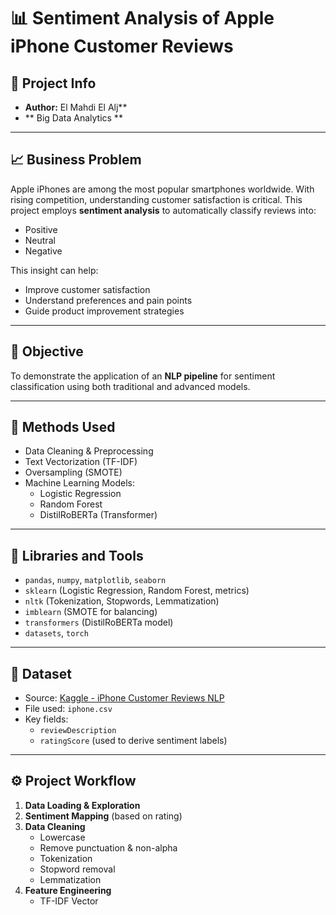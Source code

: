 # 📊 Sentiment Analysis of Apple iPhone Customer Reviews

## 📌 Project Info

- **Author:** El Mahdi El Alj**
- ** Big Data Analytics **
---

## 📈 Business Problem

Apple iPhones are among the most popular smartphones worldwide. With rising competition, understanding customer satisfaction is critical. This project employs **sentiment analysis** to automatically classify reviews into:

- Positive  
- Neutral  
- Negative  

This insight can help:
- Improve customer satisfaction
- Understand preferences and pain points
- Guide product improvement strategies

---

## 🎯 Objective

To demonstrate the application of an **NLP pipeline** for sentiment classification using both traditional and advanced models.

---

## 🧠 Methods Used

- Data Cleaning & Preprocessing
- Text Vectorization (TF-IDF)
- Oversampling (SMOTE)
- Machine Learning Models:
  - Logistic Regression
  - Random Forest
  - DistilRoBERTa (Transformer)

---

## 🧰 Libraries and Tools

- `pandas`, `numpy`, `matplotlib`, `seaborn`
- `sklearn` (Logistic Regression, Random Forest, metrics)
- `nltk` (Tokenization, Stopwords, Lemmatization)
- `imblearn` (SMOTE for balancing)
- `transformers` (DistilRoBERTa model)
- `datasets`, `torch`

---

## 📁 Dataset

- Source: [Kaggle - iPhone Customer Reviews NLP](https://www.kaggle.com/datasets/mrmars1010/iphone-customer-reviews-nlp/data)
- File used: `iphone.csv`
- Key fields:
  - `reviewDescription`
  - `ratingScore` (used to derive sentiment labels)

---

## ⚙️ Project Workflow

1. **Data Loading & Exploration**
2. **Sentiment Mapping** (based on rating)
3. **Data Cleaning**
   - Lowercase
   - Remove punctuation & non-alpha
   - Tokenization
   - Stopword removal
   - Lemmatization
4. **Feature Engineering**
   - TF-IDF Vector
